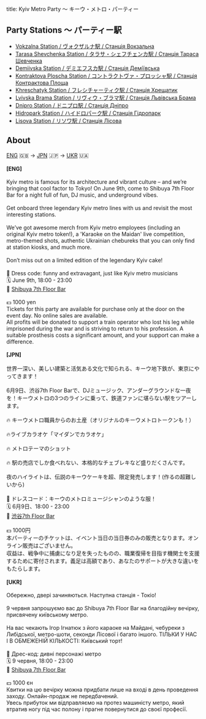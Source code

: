 title: Kyiv Metro Party 〜 キーウ・メトロ・パーティー

<article>
<h2>Party Stations 〜 パーティー駅</h2>
<p>
<ul class="station-list">
<li><a href="vokzalna">Vokzalna Station / ヴォクザルナ駅 / Станція Вокзальна</a></li>
<li><a href="tarasashevchenka">Tarasa Shevchenka Station / タラサ・シェフチェンカ駅 / Станція Тараса Шевченка</a></li>
<li><a href="demiivska">Demiivska Station / デミエフスカ駅 / Станція Демі́ївська</a></li>
<li><a href="kontraktova">Kontraktova Ploscha Station / コントラクトヴァ・プロッシャ駅 / Станція Контрактова Площа</a></li>
<li><a href="khreschatyk">Khreschatyk Station / フレシチャーティク駅 / Станція Хрещатик</a></li>
<li><a href="lvivskabrama">Lvivska Brama Station / リヴィウ・ブラマ駅 / Станція Львівська Брама</a></li>
<li><a href="dnipro">Dnipro Station / ドニプロ駅 / Станція Дніпро</a></li>
<li><a href="hidropark">Hidropark Station / ハイドロパーク駅 / Станція Гідропарк</a></li>
<li><a href="lisova">Lisova Station / リソワ駅 / Станція Лісова</a></li>
</ul>
</p>
<h2>About</h2>
<p>
    <a href="#eng-text">ENG</a> 🇬🇧 -> <a href="#jpn-text">JPN</a> 🇯🇵 -> <a href="#ukr-text">UKR</a> 🇺🇦
    <br><br>
    <b id="eng-text">[ENG]</b>
    <br><br>
    Kyiv metro is famous for its architecture and vibrant culture – and we’re bringing that cool factor to Tokyo! On June 9th, come to Shibuya 7th Floor Bar for a night full of fun, DJ music, and underground vibes.
    <br><br>
    Get onboard three legendary Kyiv metro lines with us and revisit the most interesting stations.
    <br><br>
    We’ve got awesome merch from Kyiv metro employees (including an original Kyiv metro token!), a 'Karaoke on the Maidan' live competition, metro-themed shots, authentic Ukrainian chebureks that you can only find at station kiosks, and much more.
    <br><br>
    Don’t miss out on a limited edition of the legendary Kyiv cake!
    <br><br>
    👗 Dress code: funny and extravagant, just like Kyiv metro musicians
    <br>
    🗓 June 9th, 18:00 - 23:00
    <br>
    📍 <a href="https://maps.app.goo.gl/JGA3rYzdsdGH4kF2A">Shibuya 7th Floor Bar</a>
    <br><br>
    💵 1000 yen
    <br>
    Tickets for this party are available for purchase only at the door on the event day. No online sales are available.
    <br>
    All profits will be donated to support a train operator who lost his leg while imprisoned during the war and is striving to return to his profession. A suitable prosthesis costs a significant amount, and your support can make a difference.
    <br><br>
    <b id="jpn-text">[JPN]</b>
    <br><br>
    世界一深い、美しい建築と活気ある文化で知られる、キーウ地下鉄が、東京にやってきます！
    <br><br>
    6月9日、渋谷7th Floor Barで、DJミュージック、アンダーグラウンドな一夜を！キーウメトロの3つのラインに乗って、鉄道ファンに堪らない駅をツアーします。
    <br><br>
    🔥 キーウメトロ職員からのお土産（オリジナルのキーウメトロトークンも！）
    <br><br>
    🔥ライブカラオケ「マイダンでカラオケ」
    <br><br>
    🔥 メトロテーマのショット
    <br><br>
    🔥 駅の売店でしか食べれない、本格的なチェブレキなど盛りだくさんです。
    <br><br>
    夜のハイライトは、伝説のキーウケーキを超、限定発売します！(作るの超難しいから)
    <br><br>
    👗 ドレスコード：キーウのメトロミュージシャンのような服！
    <br>
    🗓 6月9日、18:00 - 23:00
    <br>
    📍 <a href="https://maps.app.goo.gl/JGA3rYzdsdGH4kF2A">渋谷7th Floor Bar</a>
    <br><br>
    💵 1000円
    <br>
    本パーティーのチケットは、イベント当日の当日券のみの販売となります。オンライン販売はございません。
    <br>
    収益は、戦争中に捕虜になり足を失ったものの、職業復帰を目指す機関士を支援するために寄付されます。義足は高額であり、あなたのサポートが大きな違いをもたらします。
    <br><br>
    <b id="ukr-text">[UKR]</b>
    <br><br>
    Обережно, двері зачиняються. Наступна станція - Токіо!
    <br><br>
    9 червня запрошуємо вас до Shibuya 7th Floor Bar на благодійну вечірку, присвячену київському метро.
    <br><br>
    На вас чекають Ігор Ігнатюк з його караоке на Майдані, чебуреки з Либідської, метро-шоти, секонди Лісової і багато іншого. ТІЛЬКИ У НАС І В ОБМЕЖЕНІЙ КІЛЬКОСТІ: Київський торт!
    <br><br>
    👗 Дрес-код: дивні персонажі метро
    <br>
    🗓 9 червня, 18:00 - 23:00
    <br>
    📍 <a href="https://maps.app.goo.gl/JGA3rYzdsdGH4kF2A">Shibuya 7th Floor Bar</a>
    <br><br>
    💵 1000 єн
    <br>
    Квитки на цю вечірку можна придбати лише на вході в день проведення заходу. Онлайн-продаж не передбачений.
    <br>
    Увесь прибуток ми відправляємо на протез машиністу метро, який втратив ногу під час полону і прагне повернутися до своєї професії.    
</p>
</article>
